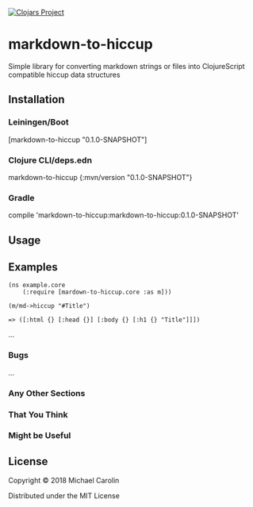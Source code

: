 [![Clojars Project](https://img.shields.io/clojars/v/markdown-to-hiccup.svg)](https://clojars.org/markdown-to-hiccup)

# markdown-to-hiccup

Simple library for converting markdown strings or files into ClojureScript compatible hiccup data structures

## Installation
### Leiningen/Boot
[markdown-to-hiccup "0.1.0-SNAPSHOT"]

### Clojure CLI/deps.edn
markdown-to-hiccup {:mvn/version "0.1.0-SNAPSHOT"}

### Gradle
compile 'markdown-to-hiccup:markdown-to-hiccup:0.1.0-SNAPSHOT'

## Usage


## Examples
```
(ns example.core
	(:require [mardown-to-hiccup.core :as m]))

(m/md->hiccup "#Title")

=> ([:html {} [:head {}] [:body {} [:h1 {} "Title"]]])
```

...

### Bugs

...

### Any Other Sections
### That You Think
### Might be Useful

## License

Copyright © 2018 Michael Carolin

Distributed under the MIT License
